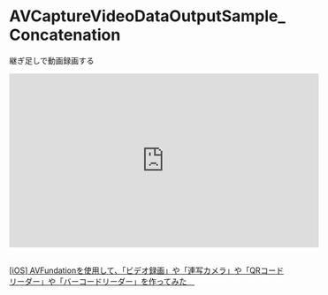 # AVCaptureVideoDataOutputSample_Concatenation
継ぎ足しで動画録画する


<iframe width="560" height="315" src="https://www.youtube.com/embed/qpcXGGEBCgE" frameborder="0" allowfullscreen></iframe>

<br>[[iOS] AVFundationを使用して、「ビデオ録画」や「連写カメラ」や「QRコードリーダー」や「バーコードリーダー」を作ってみた　](http://dev.classmethod.jp/smartphone/ios-avfundation/)
